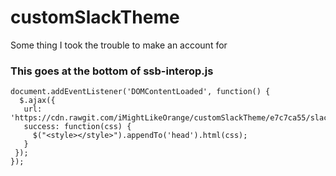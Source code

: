 # customSlackTheme
Some thing I took the trouble to make an account for


### This goes at the bottom of ssb-interop.js
```
document.addEventListener('DOMContentLoaded', function() {
  $.ajax({
   url: 'https://cdn.rawgit.com/iMightLikeOrange/customSlackTheme/e7c7ca55/slack.css',
   success: function(css) {
     $("<style></style>").appendTo('head').html(css);
   }
 });
});
```
